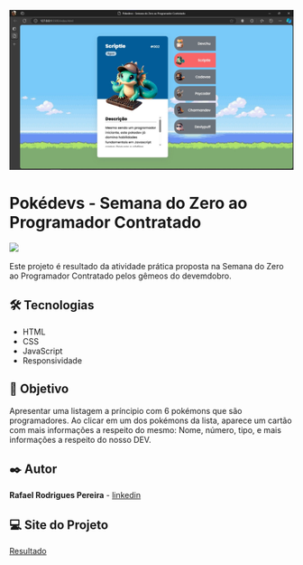 <a><img src="./src/images/Captura de tela 2024-10-13 003019.jpg"></a>

# Pokédevs - Semana do Zero ao Programador Contratado

<img src="./assets/images/pokedex.webp">

Este projeto é resultado da atividade prática proposta na Semana do Zero ao Programador Contratado pelos gêmeos do devemdobro.


## 🛠️ Tecnologias

*  HTML
*  CSS
*  JavaScript
*  Responsividade 


## 📌 Objetivo

Apresentar uma listagem a príncipio com 6 pokémons que são programadores. Ao clicar em um dos pokémons da lista, aparece um cartão com mais informações a respeito do mesmo: Nome, número, tipo, e mais informações a respeito do nosso DEV.


## ✒️ Autor

**Rafael Rodrigues Pereira** - [linkedin](https://www.linkedin.com/in/rafaelrpereira/)

## 💻 Site do Projeto
[Resultado](https://js-developer-pokedex-two-sandy.vercel.app/)

